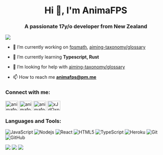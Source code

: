 <h1 align="center">Hi 👋, I'm AnimaFPS</h1>
<h3 align="center">A passionate 17y/o developer from New Zealand</h3>

![](https://komarev.com/ghpvc/?username=animafps&style=flat-square)

- 🔭 I’m currently working on [fpsmath](https://github.com/AnimaFPS/fpsmath), [aiming-taxonomy/glossary](https://github.com/aiming-taxonomy/glossary)

- 🌱 I’m currently learning **Typescript, Rust**

- 🤝 I’m looking for help with [aiming-taxonomy/glossary](https://github.com/aiming-taxonomy/glossary)

- 📫 How to reach me **animafps@pm.me**

<h3 align="left">Connect with me:</h3>
<p align="left">
<a href="https://twitter.com/animafps" target="blank"><img align="center" src="https://cdn.jsdelivr.net/npm/simple-icons@3.0.1/icons/twitter.svg" alt="animafps" height="30" width="40" /></a>
<a href="https://instagram.com/animafps" target="blank"><img align="center" src="https://cdn.jsdelivr.net/npm/simple-icons@3.0.1/icons/instagram.svg" alt="animafps" height="30" width="40" /></a>
<a href="https://www.youtube.com/c/animafps" target="blank"><img align="center" src="https://cdn.jsdelivr.net/npm/simple-icons@3.0.1/icons/youtube.svg" alt="animafps" height="30" width="40" /></a>
<a href="https://discord.gg/xJdQxps" target="blank"><img align="center" src="https://cdn.jsdelivr.net/npm/simple-icons@3.0.1/icons/discord.svg" alt="xJdQxps" height="30" width="40" /></a>
</p>

<h3 align="left">Languages and Tools:</h3>

![JavaScript](https://img.shields.io/badge/-JavaScript-black?style=flat-square&logo=javascript)
![Nodejs](https://img.shields.io/badge/-Nodejs-black?style=flat-square&logo=Node.js)
![React](https://img.shields.io/badge/-React-black?style=flat-square&logo=react)
![HTML5](https://img.shields.io/badge/-HTML5-E34F26?style=flat-square&logo=html5&logoColor=white)
![TypeScript](https://img.shields.io/badge/-TypeScript-007ACC?style=flat-square&logo=typescript&logoColor=white)
![Heroku](https://img.shields.io/badge/-Heroku-430098?style=flat-square&logo=heroku)
![Git](https://img.shields.io/badge/-Git-black?style=flat-square&logo=git)
![GitHub](https://img.shields.io/badge/-GitHub-181717?style=flat-square&logo=github)

![](https://github-profile-summary-cards.vercel.app/api/cards/profile-details?username=animafps&theme=dracula)
![](https://github-profile-summary-cards.vercel.app/api/cards/most-commit-language?username=animafps&theme=dracula) 
![](https://github-profile-summary-cards.vercel.app/api/cards/stats?username=animafps&theme=dracula)
